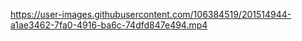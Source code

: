 


https://user-images.githubusercontent.com/106384519/201514944-a1ae3462-7fa0-4916-ba6c-74dfd847e494.mp4


